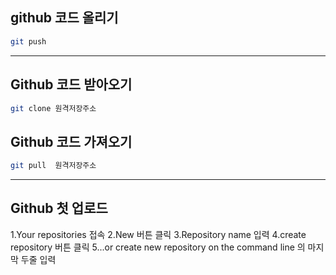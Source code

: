 ## github 코드 올리기
```bash
git push
```

---

## Github 코드 받아오기
```bash
git clone 원격저장주소
```

## Github 코드 가져오기
```bash
git pull  원격저장주소
```

---

## Github 첫 업로드
1.Your repositories 접속
2.New 버튼 클릭
3.Repository name 입력
4.create repository 버튼 클릭
5...or create new repository on the command line 의 마지막 두줄 입력